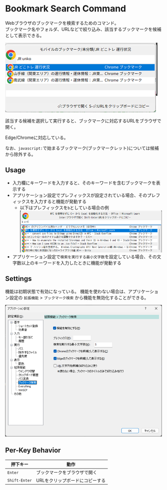 # Bookmark Search Command

Webブラウザのブックマークを検索するためのコマンド。  
ブックマーク名やフォルダ、URLなどで絞り込み、該当するブックマークを候補として表示できる。  

![](../image/adhoc-command/bookmarks/sample-without-prefix.png)

該当する候補を選択して実行すると、ブックマークに対応するURLをブラウザで開く。

Edge/Chromeに対応している。  

なお、`javascript:`で始まるブックマーク(ブックマークレット)については候補から除外する。

## Usage

- 入力欄にキーワードを入力すると、そのキーワードを含むブックマークを表示する
- アプリケーション設定でプレフィックスが設定されている場合、そのプレフィックスを入力すると機能が発動する
  - 以下はプレフィックスを`b`としている場合の例
![](../image/adhoc-command/bookmarks/sample-with-prefix.png)
- アプリケーション設定で`検索を実行する最小文字数`を設定している場合、その文字数以上のキーワードを入力したときに機能が発動する

## Settings

機能は初期状態で有効になっている。
機能を使わない場合は、アプリケーション設定の `拡張機能` > `ブックマーク検索` から機能を無効化することができる。  

![](../image/adhoc-command/bookmarks/appsetting.png)

## Per-Key Behavior

|押下キー|動作|
|--|--|
|`Enter`|ブックマークをブラウザで開く|
|`Shift-Enter`|URLをクリップボードにコピーする|


